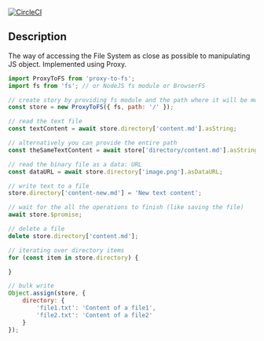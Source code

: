 [![CircleCI](https://circleci.com/gh/marekmicek/proxy-to-fs.svg?style=shield)](https://circleci.com/gh/marekmicek/proxy-to-fs)

## Description

The way of accessing the File System as close as possible to manipulating JS object. Implemented using Proxy.

``` javascript
import ProxyToFS from 'proxy-to-fs';
import fs from 'fs'; // or NodeJS fs module or BrowserFS

// create story by providing fs module and the path where it will be mounted
const store = new ProxyToFS({ fs, path: '/' });

// read the text file
const textContent = await store.directory['content.md'].asString;

// alternatively you can provide the entire path
const theSameTextContent = await store['directory/content.md'].asString;

// read the binary file as a data: URL
const dataURL = await store.directory['image.png'].asDataURL;

// write text to a file
store.directory['content-new.md'] = 'New text content';

// wait for the all the operations to finish (like saving the file)
await store.$promise;

// delete a file
delete store.directory['content.md'];

// iterating over directory items
for (const item in store.directory) {

}

// bulk write
Object.assign(store, {
    directory: {
        'file1.txt': 'Content of a file1',
        'file2.txt': 'Content of a file2'
    }
});
```
